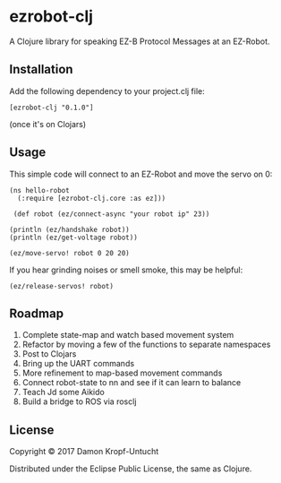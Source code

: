 # ezrobot-clj

A Clojure library for speaking EZ-B Protocol Messages at an EZ-Robot.

## Installation

Add the following dependency to your project.clj file:

```[ezrobot-clj "0.1.0"]```

(once it's on Clojars)

## Usage

This simple code will connect to an EZ-Robot and move the servo on 0:

```
(ns hello-robot
  (:require [ezrobot-clj.core :as ez]))

 (def robot (ez/connect-async "your robot ip" 23))

(println (ez/handshake robot))
(println (ez/get-voltage robot))

(ez/move-servo! robot 0 20 20)
```

If you hear grinding noises or smell smoke, this may be helpful:

```(ez/release-servos! robot)```

## Roadmap
1. Complete state-map and watch based movement system
2. Refactor by moving a few of the functions to separate namespaces
3. Post to Clojars
4. Bring up the UART commands
5. More refinement to map-based movement commands
6. Connect robot-state to nn and see if it can learn to balance
7. Teach Jd some Aikido
8. Build a bridge to ROS via rosclj

## License

Copyright © 2017 Damon Kropf-Untucht

Distributed under the Eclipse Public License, the same as Clojure.
